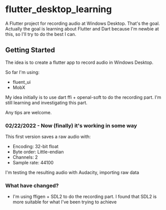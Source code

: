 # flutter_desktop_learning

A Flutter project for recording audio at Windows Desktop. That's the goal.
Actually the goal is learning about Flutter and Dart because I'm newbie at this,
so I'll try to do the best I can.

## Getting Started

The idea is to create a flutter app to record audio in Windows Desktop.

So far I'm using:
 - fluent_ui
 - MobX

My idea initially is to use dart ffi + openal-soft to do the recording part.
I'm still learning and investigating this part.

Any tips are welcome.

### 02/22/2022 - Now (finally) it's working in some way

This first version saves a raw audio with:

 - Encoding: 32-bit float
 - Byte order: Little-endian
 - Channels: 2
 - Sample rate: 44100

I'm testing the resulting audio with Audacity, importing raw data

### What have changed?
 - I'm using ffigen + SDL2 to do the recording part.
 I found that SDL2 is more suitable for what I've been trying to achieve
